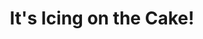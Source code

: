 ---
title: "It's Icing on the Cake!"
url: /saint-petersburg/its-icing-on-the-cake/
shop: Süßwaren
---